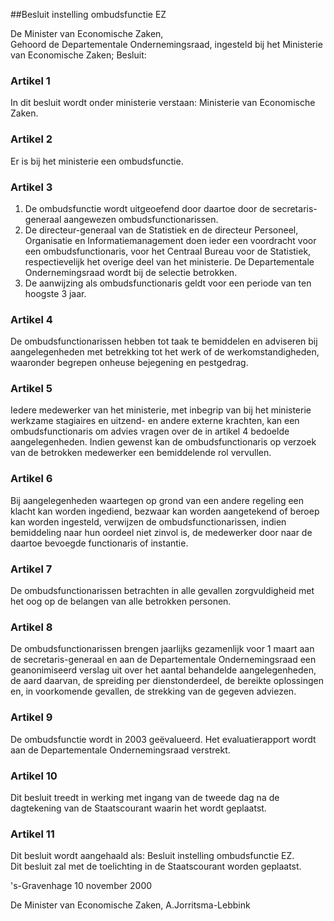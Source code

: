 <meta http-equiv='Content-Type' content='text/html; charset=utf-8' />

##Besluit instelling ombudsfunctie EZ

De Minister van Economische Zaken,  
Gehoord de Departementale Ondernemingsraad, ingesteld bij het Ministerie van Economische Zaken;
Besluit:    

### Artikel  1  

In dit besluit wordt onder ministerie verstaan: Ministerie van Economische Zaken.  

### Artikel  2  

Er is bij het ministerie een ombudsfunctie.  

### Artikel  3  

1.  De ombudsfunctie wordt uitgeoefend door daartoe door de secretaris-generaal aangewezen ombudsfunctionarissen.   
2.  De directeur-generaal van de Statistiek en de directeur Personeel, Organisatie en Informatiemanagement doen ieder een voordracht voor een ombudsfunctionaris, voor het Centraal Bureau voor de Statistiek, respectievelijk het overige deel van het ministerie. De Departementale Ondernemingsraad wordt bij de selectie betrokken.   
3.  De aanwijzing als ombudsfunctionaris geldt voor een periode van ten hoogste 3 jaar.   

### Artikel  4  

De ombudsfunctionarissen hebben tot taak te bemiddelen en adviseren bij aangelegenheden met betrekking tot het werk of de werkomstandigheden, waaronder begrepen onheuse bejegening en pestgedrag.  

### Artikel  5  

Iedere medewerker van het ministerie, met inbegrip van bij het ministerie werkzame stagiaires en uitzend- en andere externe krachten, kan een ombudsfunctionaris om advies vragen over de in artikel 4 bedoelde aangelegenheden. Indien gewenst kan de ombudsfunctionaris op verzoek van de betrokken medewerker een bemiddelende rol vervullen.  

### Artikel  6  

Bij aangelegenheden waartegen op grond van een andere regeling een klacht kan worden ingediend, bezwaar kan worden aangetekend of beroep kan worden ingesteld, verwijzen de ombudsfunctionarissen, indien bemiddeling naar hun oordeel niet zinvol is, de medewerker door naar de daartoe bevoegde functionaris of instantie.  

### Artikel  7  

De ombudsfunctionarissen betrachten in alle gevallen zorgvuldigheid met het oog op de belangen van alle betrokken personen.  

### Artikel  8  

De ombudsfunctionarissen brengen jaarlijks gezamenlijk voor 1 maart aan de secretaris-generaal en aan de Departementale Ondernemingsraad een geanonimiseerd verslag uit over het aantal behandelde aangelegenheden, de aard daarvan, de spreiding per dienstonderdeel, de bereikte oplossingen en, in voorkomende gevallen, de strekking van de gegeven adviezen.  

### Artikel  9  

De ombudsfunctie wordt in 2003 geëvalueerd. Het evaluatierapport wordt aan de Departementale Ondernemingsraad verstrekt.  

### Artikel  10  

Dit besluit treedt in werking met ingang van de tweede dag na de dagtekening van de Staatscourant waarin het wordt geplaatst.  

### Artikel  11  

Dit besluit wordt aangehaald als: Besluit instelling ombudsfunctie EZ.  
Dit besluit zal met de toelichting in de Staatscourant worden geplaatst.   

's-Gravenhage 
10 november 2000    

De 
Minister van Economische Zaken, 
A.Jorritsma-Lebbink    

